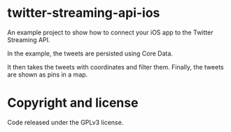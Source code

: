 twitter-streaming-api-ios
=========================

An example project to show how to connect your iOS app to the Twitter Streaming API.

In the example, the tweets are persisted using Core Data.

It then takes the tweets with coordinates and filter them. Finally, the tweets are shown as pins in a map.

Copyright and license
=========================

Code released under the GPLv3 license. 
